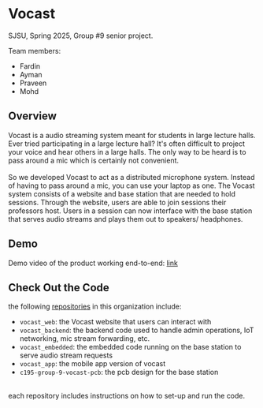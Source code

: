 # Vocast

SJSU, Spring 2025, Group #9 senior project.

Team members:
- Fardin
- Ayman
- Praveen
- Mohd

## Overview
Vocast is a audio streaming system meant for students in large lecture halls. Ever tried participating in a large lecture hall? It's often difficult to project your voice and hear others in a large halls. The only way to be heard is to pass around
a mic which is certainly not convenient. 
<br> <br>
So we developed Vocast to act as a distributed microphone system. Instead of having to pass around a mic, you can use your laptop as one. The Vocast system consists of a website and base station that are needed to hold sessions. Through the website, 
users are able to join sessions their professors host. Users in a session can now interface with the base station that serves audio streams and plays them out to speakers/ headphones. 

## Demo
Demo video of the product working end-to-end: [link](https://drive.google.com/file/d/1o-KAi-wnZ30kQOHBn8sMmy-xl_gA8gt-/view?usp=sharing)

## Check Out the Code
the following [repositories](https://github.com/orgs/cmpe195a-2024-25-group-9/repositories) in this organization include:
- `vocast_web`: the Vocast website that users can interact with
- `vocast_backend`: the backend code used to handle admin operations, IoT networking, mic stream forwarding, etc.
- `vocast_embedded`: the embedded code running on the base station to serve audio stream requests
- `vocast_app`: the mobile app version of vocast
- `c195-group-9-vocast-pcb`: the pcb design for the base station
<br>
each repository includes instructions on how to set-up and run the code.

